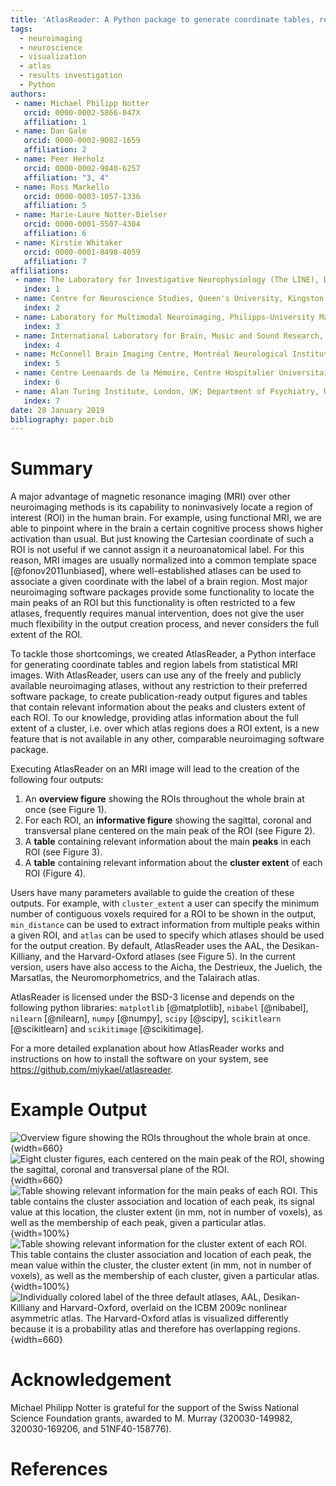 ```yaml
---
title: 'AtlasReader: A Python package to generate coordinate tables, region labels, and informative figures from statistical MRI images'
tags:
  - neuroimaging
  - neuroscience
  - visualization
  - atlas
  - results investigation
  - Python
authors:
 - name: Michael Philipp Notter
   orcid: 0000-0002-5866-047X
   affiliation: 1
 - name: Dan Gale
   orcid: 0000-0002-9082-1659
   affiliation: 2
 - name: Peer Herholz
   orcid: 0000-0002-9840-6257
   affiliation: "3, 4"
 - name: Ross Markello
   orcid: 0000-0003-1057-1336
   affiliation: 5
 - name: Marie-Laure Notter-Bielser
   orcid: 0000-0001-5507-4304
   affiliation: 6
 - name: Kirstie Whitaker
   orcid: 0000-0001-8498-4059
   affiliation: 7
affiliations:
 - name: The Laboratory for Investigative Neurophysiology (The LINE), Department of Radiology and Department of Clinical Neurosciences, Lausanne, Switzerland; Center for Biomedical Imaging (CIBM), Lausanne, Switzerland
   index: 1
 - name: Centre for Neuroscience Studies, Queen's University, Kingston, Canada
   index: 2
 - name: Laboratory for Multimodal Neuroimaging, Philipps-University Marburg, Hesse, Germany
   index: 3
 - name: International Laboratory for Brain, Music and Sound Research, Université de Montréal & McGill University, Montréal, Canada
   index: 4
 - name: McConnell Brain Imaging Centre, Montréal Neurological Institute, McGill University, Montréal, Canada
   index: 5
 - name: Centre Leenaards de la Mémoire, Centre Hospitalier Universitaire Vaudois, Lausanne, Switzerland
   index: 6
 - name: Alan Turing Institute, London, UK; Department of Psychiatry, University of Cambridge, Cambridge, UK
   index: 7
date: 28 January 2019
bibliography: paper.bib
---
```



# Summary

A major advantage of magnetic resonance imaging (MRI) over other neuroimaging
methods is its capability to noninvasively locate a region of interest (ROI) in
the human brain. For example, using functional MRI, we are able to pinpoint
where in the brain a certain cognitive process shows higher activation than
usual. But just knowing the Cartesian coordinate of such a ROI is not useful if
we cannot assign it a neuroanatomical label. For this reason, MRI images
are usually normalized into a common template space [@fonov2011unbiased], where
well-established atlases can be used to associate a given coordinate with the
label of a brain region. Most major neuroimaging software packages provide some
functionality to locate the main peaks of an ROI but this functionality is often restricted
to a few atlases, frequently requires manual intervention, does not give the user much
flexibility in the output creation process, and never considers the full extent
of the ROI.

To tackle those shortcomings, we created AtlasReader, a Python interface for
generating coordinate tables and region labels from statistical MRI images. With
AtlasReader, users can use any of the freely and publicly available neuroimaging
atlases, without any restriction to their preferred software package, to create
publication-ready output figures and tables that contain relevant information
about the peaks and clusters extent of each ROI. To our knowledge, providing
atlas information about the full extent of a cluster, i.e. over which atlas
regions does a ROI extent, is a new feature that is not available in any other,
comparable neuroimaging software package.

Executing AtlasReader on an MRI image will lead to the creation of the following
four outputs:

1. An **overview figure** showing the ROIs throughout the whole brain at once
   (see Figure 1).
2. For each ROI, an **informative figure** showing the sagittal, coronal and
   transversal plane centered on the main peak of the ROI (see Figure 2).
3. A **table** containing relevant information about the main **peaks** in each
   ROI (see Figure 3).
4. A **table** containing relevant information about the **cluster extent** of
   each ROI (Figure 4).

Users have many parameters available to guide the creation of these outputs. For
example, with `cluster_extent` a user can specify the minimum number of
contiguous voxels required for a ROI to be shown in the output, `min_distance`
can be used to extract information from multiple peaks within a
given ROI, and `atlas` can be used to specify which atlases should be used for
the output creation. By default, AtlasReader uses the AAL, the Desikan-Killiany,
and the Harvard-Oxford atlases (see Figure 5). In the current version, users
have also access to the Aicha, the Destrieux, the Juelich, the Marsatlas, the
Neuromorphometrics, and the Talairach atlas.

AtlasReader is licensed under the BSD-3 license and depends on the following
python libraries: `matplotlib` [@matplotlib], `nibabel` [@nibabel],
`nilearn` [@nilearn], `numpy` [@numpy], `scipy` [@scipy],
`scikitlearn` [@scikitlearn] and `scikitimage` [@scikitimage].

For a more detailed explanation about how AtlasReader works and instructions on
how to install the software on your system, see https://github.com/miykael/atlasreader.


# Example Output

![Overview figure showing the ROIs throughout the whole brain at once.](fig_overview_figure.png){width=660}
![Eight cluster figures, each centered on the main peak of the ROI, showing the sagittal, coronal and transversal plane of the ROI.](fig_cluster_figure.png){width=660}
![Table showing relevant information for the main peaks of each ROI. This table contains the cluster association and location of each peak, its signal value at this location, the cluster extent (in mm, not in number of voxels), as well as the membership of each peak, given a particular atlas.](table_peak.png){width=100%}
![Table showing relevant information for the cluster extent of each ROI. This table contains the cluster association and location of each peak, the mean value within the cluster, the cluster extent (in mm, not in number of voxels), as well as the membership of each cluster, given a particular atlas.](table_cluster.png){width=100%}
![Individually colored label of the three default atlases, AAL, Desikan-Killiany and Harvard-Oxford, overlaid on the ICBM 2009c nonlinear asymmetric atlas. The Harvard-Oxford atlas is visualized differently because it is a probability atlas and therefore has overlapping regions.](fig_default_atlases.png){width=660}


# Acknowledgement

Michael Philipp Notter is grateful for the support of the Swiss National Science
Foundation grants, awarded to M. Murray (320030-149982, 320030-169206,
and 51NF40-158776).


# References
